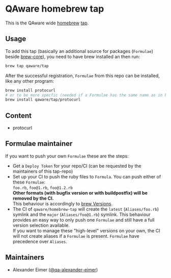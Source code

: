 # QAware homebrew tap

This is the QAware wide
[homebrew](https://brew.sh)
[tap](https://docs.brew.sh/Taps).

## Usage

To add this tap (basically an additional source for packages (`Formulae`) beside
[brew-core](https://github.com/Homebrew/homebrew-core)),
you need to have brew installed an then run:

```bash
brew tap qaware/tap
```

After the successful registration, `Formulae` from this repo can be installed, like any other program:

```bash
brew install protocurl
# or to be more specfic (needed if a Formulae has the same name as in hombrew-core)
brew install qaware/tap/protocurl
```

## Content

<!-- BEGIN TOC -->
* protocurl
<!-- END TOC -->

## Formulae maintainer

If you want to push your own `Formulae` these are the steps:

* Get a `Deploy Token` for your repo/CI (can be requested by the maintainers of this tap-repo)
* Set up your CI to push the ruby files to `Formula`.
  You can push either of these `Formulae`:  
  `foo.rb`, `foo@1.rb`, `foo@1.2.rb`  
  **Other formats (with bugfix version or with buildpostfix) will be removed by the CI.**  
  This behaviour is accordingly to [brew Versions](https://docs.brew.sh/Versions).
* The CI of `qaware/homebrew-tap` will create the `latest` (`Aliases/foo.rb`) symlink and the `major` (`Aliases/foo@1.rb`) symlink.
  This behaviour provides an easy way to only push one `Formulae` and still have a full version selection available.  
  If you want to manage these "high-level" versions on your own, the CI will not create aliases if a `Formulae` is present.
  `Formulae` have precedence over `Aliases`.

## Maintainers

* Alexander Eimer ([@qa-alexander-eimer](https://github.com/qa-alexander-eimer))
